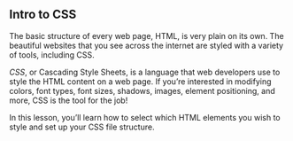 ## Intro to CSS
The basic structure of every web page, HTML, is very plain on its own. The beautiful websites that you see across the internet are styled with a variety of tools, including CSS.

*CSS*, or Cascading Style Sheets, is a language that web developers use to style the HTML content on a web page. If you’re interested in modifying colors, font types, font sizes, shadows, images, element positioning, and more, CSS is the tool for the job!

In this lesson, you’ll learn how to select which HTML elements you wish to style and set up your CSS file structure.

